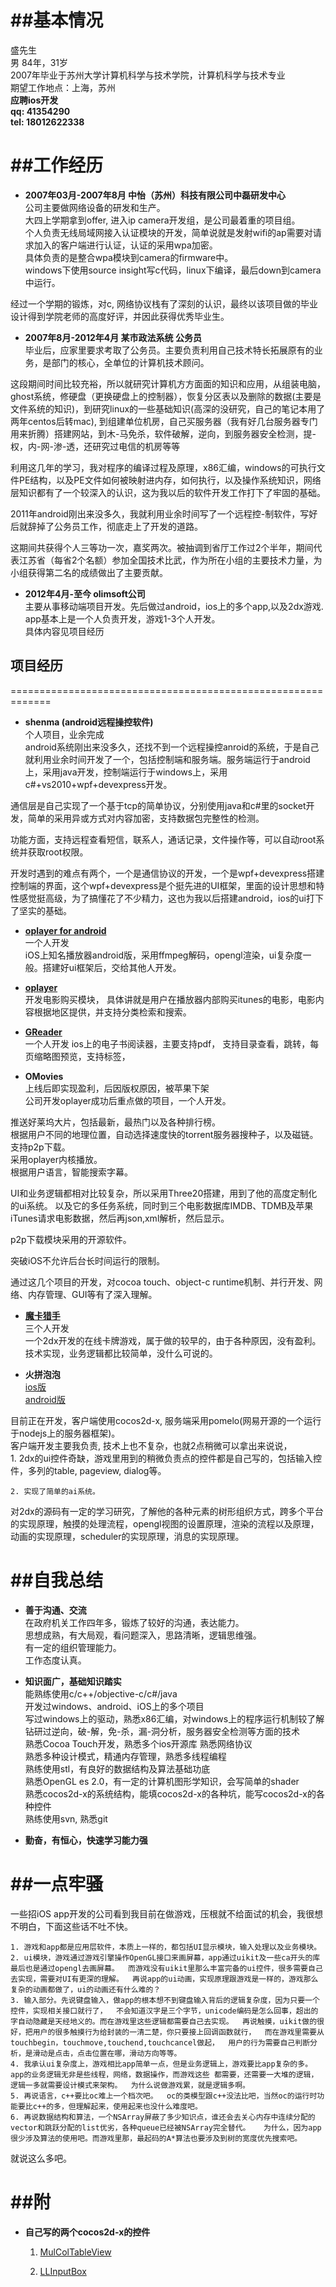 ##基本情况  
=============================================================  
盛先生  
男
84年，31岁  
2007年毕业于苏州大学计算机科学与技术学院，计算机科学与技术专业  
期望工作地点：上海，苏州  
__应聘ios开发__  
__qq: 41354290__   
__tel: 18012622338__ 
    
    



##工作经历
=============================================================    

* __2007年03月-2007年8月  中怡（苏州）科技有限公司中磊研发中心__  
公司主要做网络设备的研发和生产。  
大四上学期拿到offer, 进入ip camera开发组，是公司最着重的项目组。  
个人负责无线局域网接入认证模块的开发，简单说就是发射wifi的ap需要对请求加入的客户端进行认证，认证的采用wpa加密。  
具体负责的是整合wpa模块到camera的firmware中。  
windows下使用source insight写c代码，linux下编译，最后down到camera中运行。  

 经过一个学期的锻炼，对c, 网络协议栈有了深刻的认识，最终以该项目做的毕业设计得到学院老师的高度好评，并因此获得优秀毕业生。
 
 
 
 
* __2007年8月-2012年4月  某市政法系统 公务员__  
毕业后，应家里要求考取了公务员。主要负责利用自己技术特长拓展原有的业务，是部门的核心，全单位的计算机技术顾问。
 
 这段期间时间比较充裕，所以就研究计算机方方面面的知识和应用，从组装电脑，ghost系统，修硬盘（更换硬盘上的控制器），恢复分区表以及删除的数据(主要是文件系统的知识)，到研究linux的一些基础知识(高深的没研究，自己的笔记本用了两年centos后转mac), 到组建单位机房，自己买服务器（我有好几台服务器专门用来折腾）搭建网站，到木-马免杀，软件破解，逆向，到服务器安全检测，提-权，内-网-渗-透，还研究过电信的机房等等

 利用这几年的学习，我对程序的编译过程及原理，x86汇编，windows的可执行文件PE结构，以及PE文件如何被映射进内存，如何执行，以及操作系统知识，网络层知识都有了一个较深入的认识，这为我以后的软件开发工作打下了牢固的基础。
    
 2011年android刚出来没多久，我就利用业余时间写了一个远程控-制软件，写好后就辞掉了公务员工作，彻底走上了开发的道路。

 这期间共获得个人三等功一次，嘉奖两次。被抽调到省厅工作过2个半年，期间代表江苏省（每省2个名额）参加全国技术比武，作为所在小组的主要技术力量，为小组获得第二名的成绩做出了主要贡献。



* __2012年4月-至今 olimsoft公司__  
 主要从事移动端项目开发。先后做过android，ios上的多个app,以及2dx游戏.   
 app基本上是一个人负责开发，游戏1-3个人开发。  
 具体内容见项目经历






## 项目经历
=============================================================   

* __shenma (android远程操控软件)__  
 个人项目，业余完成    
 android系统刚出来没多久，还找不到一个远程操控anroid的系统，于是自己就利用业余时间开发了一个，包括控制端和服务端。服务端运行于android上，采用java开发，控制端运行于windows上，采用c#+vs2010+wpf+devexpress开发。  
 
 通信层是自己实现了一个基于tcp的简单协议，分别使用java和c#里的socket开发，简单的采用异或方式对内容加密，支持数据包完整性的检测。  

 功能方面，支持远程查看短信，联系人，通话记录，文件操作等，可以自动root系统并获取root权限。

 开发时遇到的难点有两个，一个是通信协议的开发，一个是wpf+devexpress搭建控制端的界面，这个wpf+devexpress是个挺先进的UI框架，里面的设计思想和特性感觉挺高级，为了搞懂花了不少精力，这也为我以后搭建android，ios的ui打下了坚实的基础。




* __[oplayer for android](https://play.google.com/store/apps/details?id=com.olimsoft.android.oplayer)__  
一个人开发  
iOS上知名播放器android版，采用ffmpeg解码，opengl渲染，ui复杂度一般。搭建好ui框架后，交给其他人开发。



* __[oplayer](https://itunes.apple.com/cn/app/oplayer/id344784375?l=en&mt=8)__    
开发电影购买模块，
具体讲就是用户在播放器内部购买itunes的电影，电影内容根据地区提供，并支持分类检索和搜索。




* __[GReader](https://itunes.apple.com/cn/app/greader-best-pdf-reader-for/id560066165)__    
一个人开发
ios上的电子书阅读器，主要支持pdf，
支持目录查看，跳转，每页缩略图预览，支持标签，



* __OMovies__  
上线后即实现盈利，后因版权原因，被苹果下架  
公司开发oplayer成功后重点做的项目，一个人开发。 

 推送好莱坞大片，包括最新，最热门以及各种排行榜。  
根据用户不同的地理位置，自动选择速度快的torrent服务器搜种子，以及磁链。  
支持p2p下载。  
采用oplayer内核播放。  
根据用户语言，智能搜索字幕。  

 UI和业务逻辑都相对比较复杂，所以采用Three20搭建，用到了他的高度定制化的ui系统。
以及它的多任务系统，同时到三个电影数据库IMDB、TDMB及苹果iTunes请求电影数据，然后再json,xml解析，然后显示。

 p2p下载模块采用的开源软件。

 突破iOS不允许后台长时间运行的限制。

 通过这几个项目的开发，对cocoa touch、object-c runtime机制、并行开发、网络、内存管理、GUI等有了深入理解。


* __[魔卡猎手](https://itunes.apple.com/cn/app/clash-cards-bounty-hunter/id664964068)__  
三个人开发  
一个2dx开发的在线卡牌游戏，属于做的较早的，由于各种原因，没有盈利。  
技术实现，业务逻辑都比较简单，没什么可说的。  



* __火拼泡泡__  
[ios版](https://itunes.apple.com/cn/app/huo-pin-pao-paoonline/id736488445?mt=8)  
[android版](http://paopaotang.olimsoft.com/index.php?route=information/information&information_id=1)  

 目前正在开发，客户端使用cocos2d-x, 服务端采用pomelo(网易开源的一个运行于nodejs上的服务器框架)。     
客户端开发主要我负责, 技术上也不复杂，也就2点稍微可以拿出来说说，  
    1. 2dx的ui控件奇缺，游戏里用到的稍微负责点的控件都是自己写的，包括输入控件，多列的table, pageview, dialog等。  
    
    2. 实现了简单的ai系统。


 对2dx的源码有一定的学习研究，了解他的各种元素的树形组织方式，跨多个平台的实现原理，触摸的处理流程，opengl视图的设置原理，渲染的流程以及原理，动画的实现原理，scheduler的实现原理，消息的实现原理。






##自我总结
=============================================================  

* __善于沟通、交流__  
 在政府机关工作四年多，锻炼了较好的沟通，表达能力。  
 思想成熟，有大局观，看问题深入，思路清晰，逻辑思维强。  
 有一定的组织管理能力。  
 工作态度认真。  


* __知识面广，基础知识踏实__  
 能熟练使用c/c++/objective-c/c#/java  
 开发过windows、android、iOS上的多个项目  
 写过windows上的驱动，熟悉x86汇编，对windows上的程序运行机制较了解  
 钻研过逆向，破-解，免-杀，漏-洞分析，服务器安全检测等方面的技术  
 熟悉Cocoa Touch开发，熟悉多个ios开源库
 熟悉网络协议  
 熟悉多种设计模式，精通内存管理，熟悉多线程编程  
 熟练使用stl，有良好的数据结构及算法基础功底  
 熟悉OpenGL es 2.0，有一定的计算机图形学知识，会写简单的shader  
 熟悉cocos2d-x的系统结构，能填cocos2d-x的各种坑，能写cocos2d-x的各种控件  
 熟练使用svn, 熟悉git  


* __勤奋，有恒心，快速学习能力强__


##一点牢骚
=============================================================   
一些招iOS app开发的公司看到我目前在做游戏，压根就不给面试的机会，我很想不明白，下面这些话不吐不快。  

    1. 游戏和app都是应用层软件，本质上一样的，都包括UI显示模块，输入处理以及业务模块。
    2. ui模块，游戏通过游戏引擎操作OpenGL接口来画屏幕，app通过uikit及一些ca开头的库最后也是通过opengl去画屏幕。  而游戏没有uikit里那么丰富完备的ui控件，很多需要自己去实现，需要对UI有更深的理解。  再说app的ui动画，实现原理跟游戏是一样的，游戏那么复杂的动画都做了，ui的动画还有什么难的？  
    3. 输入部分。先说键盘输入，做app的根本想不到键盘输入背后的逻辑复杂度，因为只要一个控件，实现相关接口就行了，  不会知道汉字是三个字节，unicode编码是怎么回事，超出的字自动隐藏是天经地义的。而在游戏里这些逻辑都需要自己去实现。  再说触摸，uikit做的很好，把用户的很多触摸行为给封装的一清二楚，你只要接上回调函数就行，  而在游戏里需要从touchbegin，touchmove,touchend,touchcancel做起，  用户的行为需要自己判断分析，是滑动是点击，点击位置在哪，滑动方向等等。
    4. 我承认ui复杂度上，游戏相比app简单一点，但是业务逻辑上，游戏要比app复杂的多。  app的业务逻辑无非是些线程，网络，数据操作，而游戏这些 都需要，还需要一大堆的逻辑，逻辑一多就需要设计模式来架构。  为什么说做游戏累，就是逻辑多啊。   
    5. 再说语言，c++要比oc难上一个档次吧。  oc的类模型跟c++没法比吧，当然oc的运行时功能要比c++的多，但理解起来，使用起来也没什么难度吧。  
    6. 再说数据结构和算法，一个NSArray屏蔽了多少知识点，谁还会去关心内存中连续分配的vector和跳跃分配的list优劣，各种queue已经被NSArray完全替代。   为什么，因为app很少涉及算法的使用吧。而游戏里那，最起码的A*算法也要涉及到树的宽度优先搜索吧。   
    
就说这么多吧。  


##附
=============================================================  

* __自己写的两个cocos2d-x的控件__

  1. [MulColTableView](https://github.com/aboduo/MulColTableView.git)  

  2. [LLInputBox](https://github.com/aboduo/LLInputBox.git)  





